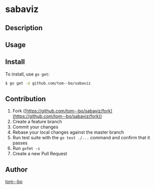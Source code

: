 # sabaviz



## Description

## Usage

## Install

To install, use `go get`:

```bash
$ go get -d github.com/tom--bo/sabaviz
```

## Contribution

1. Fork ([https://github.com/tom--bo/sabaviz/fork](https://github.com/tom--bo/sabaviz/fork))
1. Create a feature branch
1. Commit your changes
1. Rebase your local changes against the master branch
1. Run test suite with the `go test ./...` command and confirm that it passes
1. Run `gofmt -s`
1. Create a new Pull Request

## Author

[tom--bo](https://github.com/tom--bo)
